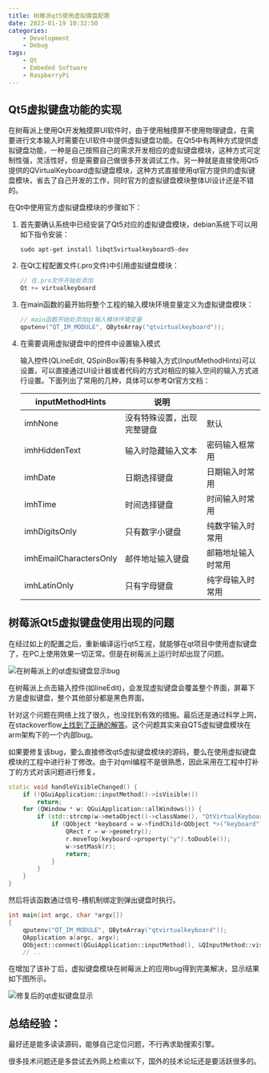 ```yaml
---
title: 树莓派qt5使用虚拟键盘配置
date: 2023-01-19 10:32:50
categories: 
    - Development
    - Debug
tags:
    - Qt
    - Embeded Software
    - RaspberryPi
---
```


## Qt5虚拟键盘功能的实现

在树莓派上使用Qt开发触摸屏UI软件时，由于使用触摸屏不使用物理键盘，在需要进行文本输入时需要在UI软件中提供虚拟键盘功能。在Qt5中有两种方式提供虚拟键盘功能，一种是自己按照自己的需求开发相应的虚拟键盘模块，这种方式可定制性强，灵活性好，但是需要自己做很多开发调试工作。另一种就是直接使用Qt5提供的QVirtualKeyboard虚拟键盘模块，这种方式直接使用qt官方提供的虚拟键盘模块，省去了自己开发的工作，同时官方的虚拟键盘模块整体UI设计还是不错的。

在Qt中使用官方虚拟键盘模块的步骤如下：

1. 首先要确认系统中已经安装了Qt5对应的虚拟键盘模块，debian系统下可以用如下指令安装：

   ```shell
   sudo apt-get install libqt5virtualkeyboard5-dev
   ```

2. 在Qt工程配置文件(.pro文件)中引用虚拟键盘模块：

   ```c++
   // 在.pro文件开始处添加
   Qt += virtualkeyboard
   ```

3. 在main函数的最开始将整个工程的输入模块环境变量定义为虚拟键盘模块：

   ```c++
   // main函数开始处添加qt输入模块环境变量
   qputenv("QT_IM_MODULE", QByteArray("qtvirtualkeyboard"));
   ```

4. 在需要调用虚拟键盘中的控件中设置输入模式

   输入控件(QLineEdit, QSpinBox等)有多种输入方式(InputMethodHints)可以设置，可以直接通过UI设计器或者代码的方式对相应的输入空间的输入方式进行设置。下面列出了常用的几种，具体可以参考Qt官方文档：

   <!--more-->
   
   | inputMethodHints       | 说明                       |                    |
   | ---------------------- | -------------------------- | ------------------ |
   | imhNone                | 没有特殊设置，出现完整键盘 | 默认               |
   | imhHiddenText          | 输入时隐藏输入文本         | 密码输入框常用     |
   | imhDate                | 日期选择键盘               | 日期输入时常用     |
   | imhTime                | 时间选择键盘               | 时间输入时常用     |
   | imhDigitsOnly          | 只有数字小键盘             | 纯数字输入时常用   |
   | imhEmailCharactersOnly | 邮件地址输入键盘           | 邮箱地址输入时常用 |
   | imhLatinOnly           | 只有字母键盘               | 纯字母输入时常用   |

## 树莓派Qt5虚拟键盘使用出现的问题

在经过如上的配置之后，重新编译运行qt5工程，就能够在qt项目中使用虚拟键盘了，在PC上使用效果一切正常。但是在树莓派上运行时却出现了问题。

![在树莓派上的qt虚拟键盘显示bug](display_fault.png)

在树莓派上点击输入控件(如lineEdit)，会发现虚拟键盘会覆盖整个界面，屏幕下方是虚拟键盘，整个其他部分都是黑色界面。

针对这个问题在网络上找了很久，也没找到有效的措施。最后还是通过科学上网，在stackoverflow[上找到了正确的解答](https://stackoverflow.com/questions/63955568/how-to-find-the-window-that-contains-the-qtvirtualkeyboard)。这个问题其实来自QT5虚拟键盘模块在arm架构下的一个内部bug。

如果要修复该bug，要么直接修改qt5虚拟键盘模块的源码，要么在使用虚拟键盘模块的工程中进行补丁修改。由于对qml编程不是很熟悉，因此采用在工程中打补丁的方式对该问题进行修复。

```c++
static void handleVisibleChanged() {
    if (!QGuiApplication::inputMethod()->isVisible())
        return;
    for (QWindow * w: QGuiApplication::allWindows()) {
        if (std::strcmp(w->metaObject()->className(), "QtVirtualKeyboard::InputView") == 0) {
            if (QObject *keyboard = w->findChild<QObject *>("keyboard")) {
                QRect r = w->geometry();
                r.moveTop(keyboard->property("y").toDouble());
                w->setMask(r);
                return;
            }
        }
    }
}
```

然后将该函数通过信号-槽机制绑定到弹出键盘时执行。

```c++
int main(int argc, char *argv[])
{
    qputenv("QT_IM_MODULE", QByteArray("qtvirtualkeyboard"));
    QApplication a(argc, argv);
    QObject::connect(QGuiApplication::inputMethod(), &QInputMethod::visibleChanged, &handleVisibleChanged);
    // ..
```

在增加了该补丁后，虚拟键盘模块在树莓派上的应用bug得到完美解决，显示结果如下图所示。

![修复后的qt虚拟键盘显示](display_ok.png)

## 总结经验：

最好还是能多读读源码，能够自己定位问题，不行再求助搜索引擎。

很多技术问题还是多尝试去外网上检索以下，国外的技术论坛还是要活跃很多的。
